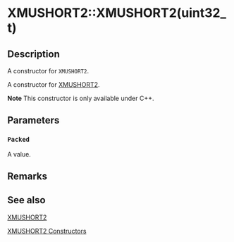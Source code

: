 # XMUSHORT2::XMUSHORT2(uint32_t)

## Description

A constructor for `XMUSHORT2`.

A constructor for [XMUSHORT2](https://learn.microsoft.com/windows/desktop/api/directxpackedvector/ns-directxpackedvector-xmushort2).

**Note** This constructor is only available under C++.

## Parameters

### `Packed`

A value.

## Remarks

## See also

[XMUSHORT2](https://learn.microsoft.com/windows/desktop/api/directxpackedvector/ns-directxpackedvector-xmushort2)

[XMUSHORT2 Constructors](https://learn.microsoft.com/windows/desktop/dxmath/xmushort2-ctor)